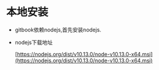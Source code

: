 # 本地安装

* gitbook依赖nodejs,首先安装nodejs.

* nodejs下载地址

  [https://nodejs.org/dist/v10.13.0/node-v10.13.0-x64.msi](https://nodejs.org/dist/v10.13.0/node-v10.13.0-x64.msi)

    



